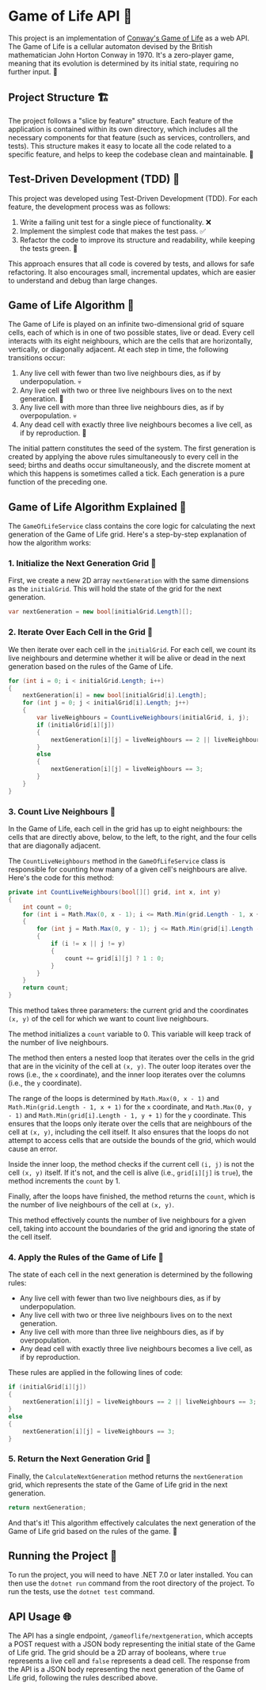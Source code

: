 # Game of Life API 🚀

This project is an implementation of [Conway's Game of Life](https://en.wikipedia.org/wiki/Conway%27s_Game_of_Life) as a web API. The Game of Life is a cellular automaton devised by the British mathematician John Horton Conway in 1970. It's a zero-player game, meaning that its evolution is determined by its initial state, requiring no further input. 🎲

## Project Structure 🏗️

The project follows a "slice by feature" structure. Each feature of the application is contained within its own directory, which includes all the necessary components for that feature (such as services, controllers, and tests). This structure makes it easy to locate all the code related to a specific feature, and helps to keep the codebase clean and maintainable. 📁

## Test-Driven Development (TDD) 🧪

This project was developed using Test-Driven Development (TDD). For each feature, the development process was as follows:

1. Write a failing unit test for a single piece of functionality. ❌
2. Implement the simplest code that makes the test pass. ✅
3. Refactor the code to improve its structure and readability, while keeping the tests green. 🔄

This approach ensures that all code is covered by tests, and allows for safe refactoring. It also encourages small, incremental updates, which are easier to understand and debug than large changes.

## Game of Life Algorithm 🧠

The Game of Life is played on an infinite two-dimensional grid of square cells, each of which is in one of two possible states, live or dead. Every cell interacts with its eight neighbours, which are the cells that are horizontally, vertically, or diagonally adjacent. At each step in time, the following transitions occur:

1. Any live cell with fewer than two live neighbours dies, as if by underpopulation. 💀
2. Any live cell with two or three live neighbours lives on to the next generation. 🔄
3. Any live cell with more than three live neighbours dies, as if by overpopulation. 💀
4. Any dead cell with exactly three live neighbours becomes a live cell, as if by reproduction. 🐣

The initial pattern constitutes the seed of the system. The first generation is created by applying the above rules simultaneously to every cell in the seed; births and deaths occur simultaneously, and the discrete moment at which this happens is sometimes called a tick. Each generation is a pure function of the preceding one.

## Game of Life Algorithm Explained 🧠

The `GameOfLifeService` class contains the core logic for calculating the next generation of the Game of Life grid. Here's a step-by-step explanation of how the algorithm works:

### 1. Initialize the Next Generation Grid 🌱

First, we create a new 2D array `nextGeneration` with the same dimensions as the `initialGrid`. This will hold the state of the grid for the next generation.

```csharp
var nextGeneration = new bool[initialGrid.Length][];
```

### 2. Iterate Over Each Cell in the Grid 🔄

We then iterate over each cell in the `initialGrid`. For each cell, we count its live neighbours and determine whether it will be alive or dead in the next generation based on the rules of the Game of Life.

```csharp
for (int i = 0; i < initialGrid.Length; i++)
{
    nextGeneration[i] = new bool[initialGrid[i].Length];
    for (int j = 0; j < initialGrid[i].Length; j++)
    {
        var liveNeighbours = CountLiveNeighbours(initialGrid, i, j);
        if (initialGrid[i][j])
        {
            nextGeneration[i][j] = liveNeighbours == 2 || liveNeighbours == 3;
        }
        else
        {
            nextGeneration[i][j] = liveNeighbours == 3;
        }
    }
}
```

### 3. Count Live Neighbours 👫

In the Game of Life, each cell in the grid has up to eight neighbours: the cells that are directly above, below, to the left, to the right, and the four cells that are diagonally adjacent. 

The `CountLiveNeighbours` method in the `GameOfLifeService` class is responsible for counting how many of a given cell's neighbours are alive. Here's the code for this method:

```csharp
private int CountLiveNeighbours(bool[][] grid, int x, int y)
{
    int count = 0;
    for (int i = Math.Max(0, x - 1); i <= Math.Min(grid.Length - 1, x + 1); i++)
    {
        for (int j = Math.Max(0, y - 1); j <= Math.Min(grid[i].Length - 1, y + 1); j++)
        {
            if (i != x || j != y)
            {
                count += grid[i][j] ? 1 : 0;
            }
        }
    }
    return count;
}
```

This method takes three parameters: the current grid and the coordinates `(x, y)` of the cell for which we want to count live neighbours.

The method initializes a `count` variable to 0. This variable will keep track of the number of live neighbours.

The method then enters a nested loop that iterates over the cells in the grid that are in the vicinity of the cell at `(x, y)`. The outer loop iterates over the rows (i.e., the `x` coordinate), and the inner loop iterates over the columns (i.e., the `y` coordinate). 

The range of the loops is determined by `Math.Max(0, x - 1)` and `Math.Min(grid.Length - 1, x + 1)` for the `x` coordinate, and `Math.Max(0, y - 1)` and `Math.Min(grid[i].Length - 1, y + 1)` for the `y` coordinate. This ensures that the loops only iterate over the cells that are neighbours of the cell at `(x, y)`, including the cell itself. It also ensures that the loops do not attempt to access cells that are outside the bounds of the grid, which would cause an error.

Inside the inner loop, the method checks if the current cell `(i, j)` is not the cell `(x, y)` itself. If it's not, and the cell is alive (i.e., `grid[i][j]` is `true`), the method increments the `count` by 1.

Finally, after the loops have finished, the method returns the `count`, which is the number of live neighbours of the cell at `(x, y)`.

This method effectively counts the number of live neighbours for a given cell, taking into account the boundaries of the grid and ignoring the state of the cell itself.

### 4. Apply the Rules of the Game of Life 🎲

The state of each cell in the next generation is determined by the following rules:

- Any live cell with fewer than two live neighbours dies, as if by underpopulation.
- Any live cell with two or three live neighbours lives on to the next generation.
- Any live cell with more than three live neighbours dies, as if by overpopulation.
- Any dead cell with exactly three live neighbours becomes a live cell, as if by reproduction.

These rules are applied in the following lines of code:

```csharp
if (initialGrid[i][j])
{
    nextGeneration[i][j] = liveNeighbours == 2 || liveNeighbours == 3;
}
else
{
    nextGeneration[i][j] = liveNeighbours == 3;
}
```

### 5. Return the Next Generation Grid 🎉

Finally, the `CalculateNextGeneration` method returns the `nextGeneration` grid, which represents the state of the Game of Life grid in the next generation.

```csharp
return nextGeneration;
```

And that's it! This algorithm effectively calculates the next generation of the Game of Life grid based on the rules of the game. 🚀

## Running the Project 🏃

To run the project, you will need to have .NET 7.0 or later installed. You can then use the `dotnet run` command from the root directory of the project. To run the tests, use the `dotnet test` command.

## API Usage 🌐

The API has a single endpoint, `/gameoflife/nextgeneration`, which accepts a POST request with a JSON body representing the initial state of the Game of Life grid. The grid should be a 2D array of booleans, where `true` represents a live cell and `false` represents a dead cell. The response from the API is a JSON body representing the next generation of the Game of Life grid, following the rules described above.



